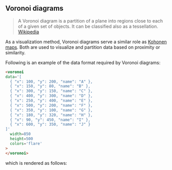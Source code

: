 ## Voronoi diagrams

> A Voronoi diagram is a partition of a plane into regions close to each of a given set of objects. It can be classified also as a tessellation.
> [Wikipedia](https://en.wikipedia.org/wiki/Voronoi_diagram)

As a visualization method, Voronoi diagrams serve a similar role as
[Kohonen maps](https://en.wikipedia.org/wiki/Self-organizing_map).
Both are used to visualize and partition data based on proximity
or similarity.

Following is an example of the data format required by Voronoi
diagrams:

```html
<voronoi
data='[
  { "x": 100, "y": 200, "name": "A" },
  { "x": 150, "y": 80, "name": "B" },
  { "x": 300, "y": 150, "name": "C" },
  { "x": 400, "y": 300, "name": "D" },
  { "x": 250, "y": 400, "name": "E" },
  { "x": 500, "y": 200, "name": "F" },
  { "x": 350, "y": 100, "name": "G" },
  { "x": 180, "y": 320, "name": "H" },
  { "x": 90, "y": 450, "name": "I" },
  { "x": 600, "y": 350, "name": "J" }
]'
  width=850
  height=500
  colors='flare'
>
</voronoi>
```

which is rendered as follows:

<span class="doodl-chart" id="voronoi_0"></span>

<script>
 setTimeout(() => {
  Promise.resolve().then(() => {
    Doodl.voronoi('#voronoi_0',[
  { "x": 100, "y": 200, "name": "A" },
  { "x": 150, "y": 80, "name": "B" },
  { "x": 300, "y": 150, "name": "C" },
  { "x": 400, "y": 300, "name": "D" },
  { "x": 250, "y": 400, "name": "E" },
  { "x": 500, "y": 200, "name": "F" },
  { "x": 350, "y": 100, "name": "G" },
  { "x": 180, "y": 320, "name": "H" },
  { "x": 90, "y": 450, "name": "I" },
  { "x": 600, "y": 350, "name": "J" }
],{"width":850,"height":500},{},['#EA9972', '#E88265', '#E36C5D', '#DA555C', '#CB4563', '#B73D6A', '#A1376F', '#8B3170', '#752C6E', '#5F2868']);
          }
)
}, 1000);

</script>
